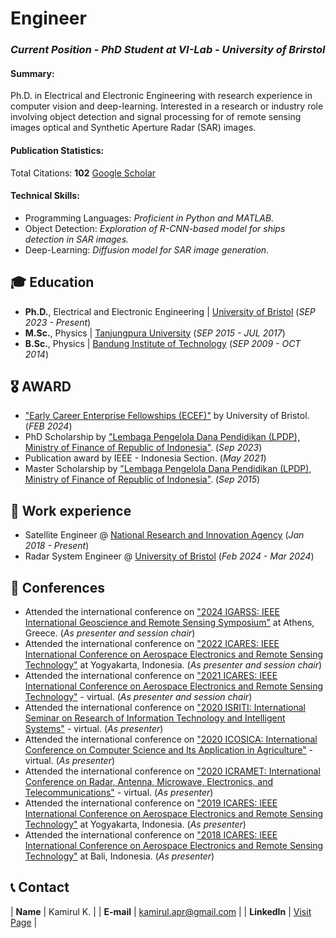 # Engineer
### _Current Position - PhD Student at VI-Lab - University of Brirstol_

#### Summary: 
Ph.D. in Electrical and Electronic Engineering with research experience in computer vision and deep-learning. 
Interested in a research or industry role involving object detection and signal processing for of remote sensing images optical and Synthetic Aperture Radar (SAR) images. 

#### Publication Statistics:
Total Citations: **102** <a href="https://scholar.google.com/citations?user=F3n4oWcAAAAJ&hl=en" target="_blank">Google Scholar</a>

#### Technical Skills:
- Programming Languages: _Proficient in Python and MATLAB._
- Object Detection: _Exploration of R-CNN-based model for ships detection in SAR images._
- Deep-Learning: _Diffusion model for SAR image generation._

## 🎓 Education
- **Ph.D.**, Electrical and Electronic Engineering | <a href="bristol.ac.uk/" target="_blank">University of Bristol</a> (_SEP 2023 - Present_)		  		
- **M.Sc.**, Physics	| <a href="https://untan.ac.id/" target="_blank">Tanjungpura University</a> (_SEP 2015 - JUL 2017_)	 			        		
- **B.Sc.**, Physics | <a href="https://itb.ac.id/" target="_blank">Bandung Institute of Technology</a> (_SEP 2009 - OCT 2014_)

## 🎖️ AWARD
- <a href="https://www.bristol.ac.uk/education/news/2024/innovative-academics-selected-for-new-early-career-enterprise-fellowships.html" target="_blank">"Early Career Enterprise Fellowships (ECEF)"</a> by University of Bristol. (_FEB 2024_)
- PhD Scholarship by <a href="https://lpdp.kemenkeu.go.id/" target="_blank">"Lembaga Pengelola Dana Pendidikan (LPDP), Ministry of Finance of Republic of Indonesia"</a>. (_Sep 2023_)
- Publication award by IEEE - Indonesia Section. (_May 2021_)
- Master Scholarship by <a href="https://lpdp.kemenkeu.go.id/" target="_blank">"Lembaga Pengelola Dana Pendidikan (LPDP), Ministry of Finance of Republic of Indonesia"</a>. (_Sep 2015_)

## 💼 Work experience 
- Satellite Engineer @ <a href="brin.go.id" target="_blank">National Research and Innovation Agency</a> (_Jan 2018 - Present_)
- Radar System Engineer @ <a href="bristol.ac.uk" target="_blank">University of Bristol</a> (_Feb 2024 - Mar 2024_)

## 🎤 Conferences
- Attended the international conference on <a href="https://www.2024.ieeeigarss.org/" target="_blank">"2024 IGARSS: IEEE International Geoscience and Remote Sensing Symposium"</a> at Athens, Greece. (_As presenter and session chair_)
- Attended the international conference on <a href="https://ieeexplore.ieee.org/xpl/conhome/9993425/proceeding/" target="_blank">"2022 ICARES: IEEE International Conference on Aerospace Electronics and Remote Sensing Technology"</a> at Yogyakarta, Indonesia. (_As presenter and session chair_)
- Attended the international conference on <a href="https://ieeexplore.ieee.org/xpl/conhome/9665172/proceeding/" target="_blank">"2021 ICARES: IEEE International Conference on Aerospace Electronics and Remote Sensing Technology"</a> - virtual. (_As presenter and session chair_)
- Attended the international conference on <a href="https://ieeexplore.ieee.org/xpl/conhome/9315288/proceeding/" target="_blank">"2020 ISRITI: International Seminar on Research of Information Technology and Intelligent Systems"</a> - virtual. (_As presenter_)
- Attended the international conference on <a href="https://ieeexplore.ieee.org/xpl/conhome/9243081/proceeding/" target="_blank">"2020 ICOSICA: International Conference on Computer Science and Its Application in Agriculture"</a> - virtual. (_As presenter_)
- Attended the international conference on <a href="https://ieeexplore.ieee.org/xpl/conhome/9298549/proceeding/" target="_blank">"2020 ICRAMET: International Conference on Radar, Antenna, Microwave, Electronics, and Telecommunications"</a> - virtual. (_As presenter_)
- Attended the international conference on <a href="https://ieeexplore.ieee.org/xpl/conhome/8897536/proceeding/" target="_blank">"2019 ICARES: IEEE International Conference on Aerospace Electronics and Remote Sensing Technology"</a> at Yogyakarta, Indonesia. (_As presenter_)
- Attended the international conference on <a href="https://ieeexplore.ieee.org/xpl/conhome/8525355/proceeding/" target="_blank">"2018 ICARES: IEEE International Conference on Aerospace Electronics and Remote Sensing Technology"</a> at Bali, Indonesia. (_As presenter_)

## 📞 Contact
| **Name**   | Kamirul K. | 
| **E-mail**   | <a href="mailto:kamirul.apr@gmail.com">kamirul.apr@gmail.com</a> | 
| **LinkedIn**   | <a href="https://www.linkedin.com/in/kamirul/" target="_blank">Visit Page</a> | 
